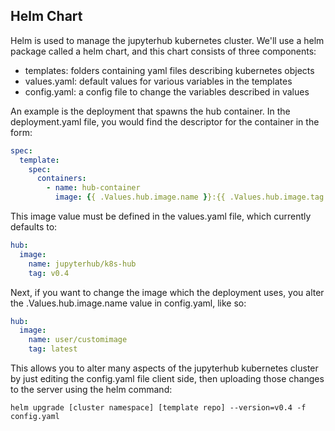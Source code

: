 ## Helm Chart

Helm is used to manage the jupyterhub kubernetes cluster.  We'll use a helm package called a helm chart, and this chart consists of three components:
- templates: folders containing yaml files describing kubernetes objects
- values.yaml: default values for various variables in the templates
- config.yaml: a config file to change the variables described in values

An example is the deployment that spawns the hub container.  In the deployment.yaml file, you would find the descriptor for the container in the form:
```yaml
spec:
  template:
    spec:
      containers:
        - name: hub-container
          image: {{ .Values.hub.image.name }}:{{ .Values.hub.image.tag }}
```
This image value must be defined in the values.yaml file, which currently defaults to:
```yaml
hub:
  image:
    name: jupyterhub/k8s-hub
    tag: v0.4
```
Next, if you want to change the image which the deployment uses, you alter the .Values.hub.image.name value in config.yaml, like so:
```yaml
hub:
  image:
    name: user/customimage
    tag: latest
```

This allows you to alter many aspects of the jupyterhub kubernetes cluster by just editing the config.yaml file client side, then uploading those changes to the server using the helm command:
```shell
helm upgrade [cluster namespace] [template repo] --version=v0.4 -f config.yaml
```